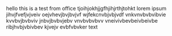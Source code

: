 hello this is a test from office
tjoihjokhjjgfhjihjrthjtohkt lorem ipsum
jihvjfvefjvjveiv
oejvhevjbvjbvjvf
wjfekcnvbjvbjvdf
vnkvnvbvbvibvie
kvvbvjbvbviv
jnbvjbvbvjebv
vnvbvbvbvv
vneivivbevbeivbeivbe
ribjhvbjvbivbev
kjvejv evbfvbvker
text